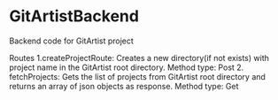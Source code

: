 # GitArtistBackend
Backend code for GitArtist project

Routes
 1.createProjectRoute: Creates a new directory(if not exists) with project name in the GitArtist root directory.
  Method type: Post
 2. fetchProjects: Gets the list of projects from GitArtist root directory and returns an array of json objects as response. 
  Method type: Get
  
